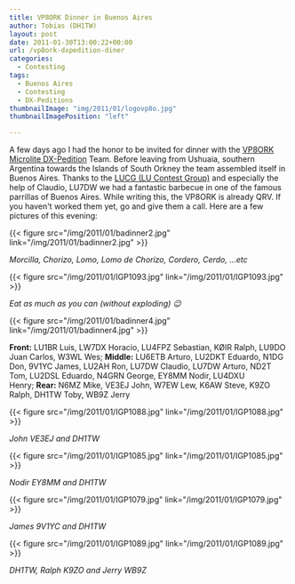 ```yaml
---
title: VP8ORK Dinner in Buenos Aires
author: Tobias (DH1TW)
layout: post
date: 2011-01-30T13:00:22+00:00
url: /vp8ork-dxpedition-diner
categories:
  - Contesting
tags:
  - Buenos Aires
  - Contesting
  - DX-Peditions
thumbnailImage: "img/2011/01/logovp8o.jpg"
thumbnailImagePosition: "left"

---
```

A few days ago I had the honor to be invited for dinner with the [VP8ORK Microlite DX-Pedition](http://www.vp8o.com) Team. Before leaving from Ushuaia, southern Argentina towards the Islands of South Orkney the team assembled itself in Buenos Aires. Thanks to the [LUCG (LU Contest Group)](http://www.lucg.com.ar) and especially the help of Claudio, LU7DW we had a fantastic barbecue in one of the famous parrillas of Buenos Aires. While writing this, the VP8ORK is already QRV. If you haven't worked them yet, go and give them a call. Here are a few pictures of this evening:

<!--more-->

{{< figure src="/img/2011/01/badinner2.jpg" link="/img/2011/01/badinner2.jpg" >}}

_Morcilla, Chorizo, Lomo, Lomo de Chorizo, Cordero, Cerdo, ...etc_

{{< figure src="/img/2011/01/IGP1093.jpg" link="/img/2011/01/IGP1093.jpg" >}}

_Eat as much as you can (without exploding) 😉_

{{< figure src="/img/2011/01/badinner4.jpg" link="/img/2011/01/badinner4.jpg" >}}

**Front:** LU1BR Luis, LW7DX Horacio, LU4FPZ Sebastian, KØIR Ralph, LU9DO Juan Carlos, W3WL Wes; **Middle:** LU6ETB Arturo, LU2DKT Eduardo, N1DG Don, 9V1YC James, LU2AH Ron, LU7DW Claudio, LU7DW Arturo, ND2T Tom, LU2DSL Eduardo, N4GRN George, EY8MM Nodir, LU4DXU Henry; **Rear:** N6MZ Mike, VE3EJ John, W7EW Lew, K6AW Steve, K9ZO Ralph, DH1TW Toby, WB9Z Jerry

{{< figure src="/img/2011/01/IGP1088.jpg" link="/img/2011/01/IGP1088.jpg" >}}

_John VE3EJ and DH1TW_

{{< figure src="/img/2011/01/IGP1085.jpg" link="/img/2011/01/IGP1085.jpg" >}}

_Nodir EY8MM and DH1TW_

{{< figure src="/img/2011/01/IGP1079.jpg" link="/img/2011/01/IGP1079.jpg" >}}

_James 9V1YC and DH1TW_

{{< figure src="/img/2011/01/IGP1089.jpg" link="/img/2011/01/IGP1089.jpg" >}}

_DH1TW, Ralph K9ZO and Jerry WB9Z_